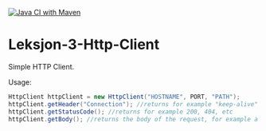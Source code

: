 [![Java CI with Maven](https://github.com/ToMrArcher/Leksjon-3-Http-Client/actions/workflows/maven.yml/badge.svg)](https://github.com/ToMrArcher/Leksjon-3-Http-Client/actions/workflows/maven.yml)

# Leksjon-3-Http-Client

Simple HTTP Client. 

Usage: 
```java
HttpClient httpClient = new HttpClient("HOSTNAME", PORT, "PATH");
httpClient.getHeader("Connection"); //returns for example "keep-alive"
httpClient.getStatusCode(); //returns for example 200, 404, etc
httpClient.getBody(); //returns the body of the request, for example a HTML document.
```
